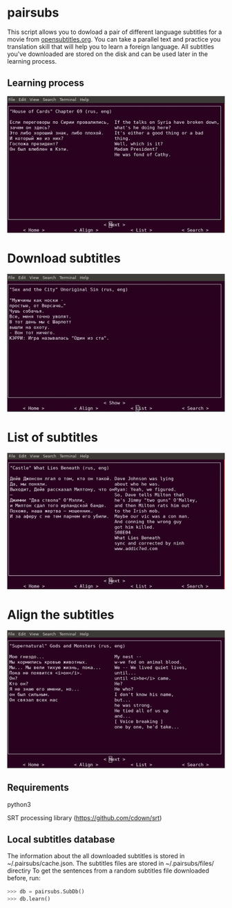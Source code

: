 # pairsubs
This script allows you to dowload a pair of different language subtitles for a movie from [opensubtitles.org](www.opensubtitles.org). You can take a parallel text and practice you translation skill that will help you to learn a foreign language.
All subtitles you've downloaded are stored on the disk and can be used later in the learning process.

## Learning process
![Alt text](/images/pairsubs_show.gif "Image#1")
# Download subtitles
![Alt text](/images/pairsubs_search.gif "Image#1")
# List of subtitles
![Alt text](/images/pairsubs_list.gif "Image#1")
# Align the subtitles
![Alt text](/images/pairsubs_align.gif "Image#1")

## Requirements
python3

SRT processing library (https://github.com/cdown/srt)

## Local subtitles database
The information about the all downloaded subtitles is stored in ~/.pairsubs/cache.json.
The subtitles files are stored in ~/.pairsubs/files/ directiry
To get the sentences from a random subtitles file downloaded before, run:
```python
>>> db = pairsubs.SubDb()
>>> db.learn()
